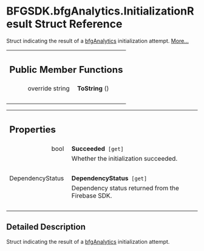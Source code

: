 # BFGSDK.bfgAnalytics.InitializationResult Struct Reference

<div class="contents">Struct indicating the result of a <a class="el" href="class_b_f_g_s_d_k_1_1bfg_analytics.html" title="API for interfacing with BFG-managed Firebase Analytics.">bfgAnalytics</a> initialization attempt.    <a href="struct_b_f_g_s_d_k_1_1bfg_analytics_1_1_initialization_result.html#details">More...</a><table class="memberdecls"><tr class="heading"><td colspan="2"><h2 class="groupheader"><a id="pub-methods" name="pub-methods"></a> Public Member Functions</h2></td></tr><tr class="memitem:aa95d5e095c39112fda4d1f8d302ba4a3"><td class="memItemLeft" align="right" valign="top"><a id="aa95d5e095c39112fda4d1f8d302ba4a3" name="aa95d5e095c39112fda4d1f8d302ba4a3"></a> override string&#160;</td><td class="memItemRight" valign="bottom"><b>ToString</b> ()</td></tr><tr class="separator:aa95d5e095c39112fda4d1f8d302ba4a3"><td class="memSeparator" colspan="2">&#160;</td></tr></table><table class="memberdecls"><tr class="heading"><td colspan="2"><h2 class="groupheader"><a id="properties" name="properties"></a> Properties</h2></td></tr><tr class="memitem:a284f03cfb8a3407a2a464e6567f0d597"><td class="memItemLeft" align="right" valign="top"><a id="a284f03cfb8a3407a2a464e6567f0d597" name="a284f03cfb8a3407a2a464e6567f0d597"></a> bool&#160;</td><td class="memItemRight" valign="bottom"><b>Succeeded</b><code> [get]</code></td></tr><tr class="memdesc:a284f03cfb8a3407a2a464e6567f0d597"><td class="mdescLeft">&#160;</td><td class="mdescRight">Whether the initialization succeeded. <br /></td></tr><tr class="separator:a284f03cfb8a3407a2a464e6567f0d597"><td class="memSeparator" colspan="2">&#160;</td></tr><tr class="memitem:adac97b627e5978f1723fb3a037e7114e"><td class="memItemLeft" align="right" valign="top"><a id="adac97b627e5978f1723fb3a037e7114e" name="adac97b627e5978f1723fb3a037e7114e"></a> DependencyStatus&#160;</td><td class="memItemRight" valign="bottom"><b>DependencyStatus</b><code> [get]</code></td></tr><tr class="memdesc:adac97b627e5978f1723fb3a037e7114e"><td class="mdescLeft">&#160;</td><td class="mdescRight">Dependency status returned from the Firebase SDK. <br /></td></tr><tr class="separator:adac97b627e5978f1723fb3a037e7114e"><td class="memSeparator" colspan="2">&#160;</td></tr></table><a name="details" id="details"></a><h2 class="groupheader">Detailed Description</h2><div class="textblock">Struct indicating the result of a <a class="el" href="class_b_f_g_s_d_k_1_1bfg_analytics.html" title="API for interfacing with BFG-managed Firebase Analytics.">bfgAnalytics</a> initialization attempt. </div></div> 
